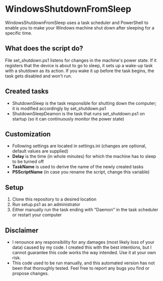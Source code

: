 # WindowsShutdownFromSleep
WindowsShutdownFromSleep uses a task scheduler and PowerShell to enable you to make your Windows machine shut down after sleeping for a specific time.

## What does the script do?
File set_shutdown.ps1 listens for changes in the machine's power state. If it registers that the device is about to go to sleep, it sets up a wake-up task with a shutdown as its action. If you wake it up before the task begins, the task gets disabled and won't run.

## Created tasks
* ShutdownSleep is the task responsible for shutting down the computer; it is modified accordingly by set_shutdown.ps1
* ShutdownSleepDeamon is the task that runs set_shutdown.ps1 on startup (so it can continuously monitor the power state)

## Customization
* Following settings are located in settings.ini (changes are optional, default values are supplied)
* **Delay** is the time (in whole minutes) for which the machine has to sleep to be turned off
* **TaskName** is used to derive the name of the newly created tasks
* **PSScriptName** (in case you rename the script, change this variable)

## Setup
1. Clone this repository to a desired location
2. Run setup.ps1 as an administrator
3. Either manually run the task ending with "Daemon" in the task scheduler or restart your computer

## Disclaimer
* I renounce any responsibility for any damages (most likely loss of your data) caused by my code. I created this with the best intentions, but I cannot guarantee this code works the way intended. Use it at your own risk.
* This code used to be run manually, and this automated version has not been that thoroughly tested. Feel free to report any bugs you find or propose changes.
